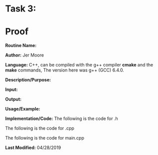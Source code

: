 # Task 3:

# Proof

**Routine Name:**      

**Author:** Jer Moore

**Language:** C++, can be compiled with the g++ compiler **cmake** and the **make** commands, The version here was g++ (GCC) 6.4.0.

**Description/Purpose:** 
 
**Input:** 

**Output:** 

**Usage/Example:** 




**Implementation/Code:** The following is the code for .h


The following is the code for .cpp



The following is the code for main.cpp


**Last Modified:** 04/28/2019

